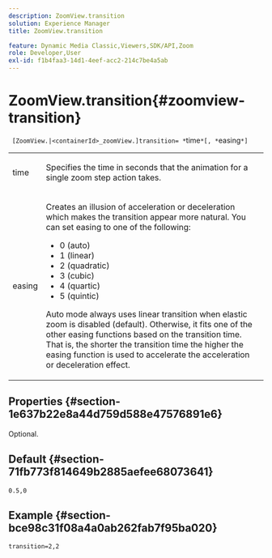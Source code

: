 ```yaml
---
description: ZoomView.transition
solution: Experience Manager
title: ZoomView.transition

feature: Dynamic Media Classic,Viewers,SDK/API,Zoom
role: Developer,User
exl-id: f1b4faa3-14d1-4eef-acc2-214c7be4a5ab
---
```

# ZoomView.transition{#zoomview-transition}

 ` [ZoomView.|<containerId>_zoomView.]transition= *`time`*[, *`easing`*]`

<table id="table_9E7BB12BF371419F88DD4D24EF04632C"> 
 <tbody> 
  <tr> 
   <td colname="col1"> <p> <span class="codeph"><span class="varname"> time</span></span> </p> </td> 
   <td colname="col2"> <p> Specifies the time in seconds that the animation for a single zoom step action takes. </p> </td> 
  </tr> 
  <tr> 
   <td colname="col1"> <p> <span class="codeph"><span class="varname"> easing</span></span> </p> </td> 
   <td colname="col2"> <p> Creates an illusion of acceleration or deceleration which makes the transition appear more natural. You can set easing to one of the following: </p> <p> 
     <ul id="ul_DA0D1CF2F2484410BFCCACA86661702E"> 
      <li id="li_93A2D53A53314D9594CEDC9EB20381D4">0 (auto) </li> 
      <li id="li_AD6A1F03DE544959BC4AA0DD97494F8C"> 1 (linear) </li> 
      <li id="li_816A3CE796E3415B9650DDA204412A6A"> 2 (quadratic) </li> 
      <li id="li_EF00BF6CA2AA48FEB54015FFBA9F8DD4"> 3 (cubic) </li> 
      <li id="li_F3CB7F0821AF489C84A0CA155F5031A2"> 4 (quartic) </li> 
      <li id="li_F5B844DAF4CC453CA58BF09A660D139F"> 5 (quintic) </li> 
     </ul> </p> <p>Auto mode always uses linear transition when elastic zoom is disabled (default). Otherwise, it fits one of the other easing functions based on the transition time. That is, the shorter the transition time the higher the easing function is used to accelerate the acceleration or deceleration effect. </p> </td> 
  </tr> 
 </tbody> 
</table>

## Properties {#section-1e637b22e8a44d759d588e47576891e6}

Optional.

## Default {#section-71fb773f814649b2885aefee68073641}

`0.5,0`

## Example {#section-bce98c31f08a4a0ab262fab7f95ba020}

`transition=2,2`
